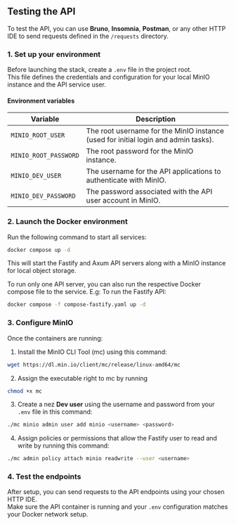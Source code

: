 ## Testing the API

To test the API, you can use **Bruno**, **Insomnia**, **Postman**, or any other HTTP IDE to send requests defined in the `/requests` directory.

### 1. Set up your environment

Before launching the stack, create a `.env` file in the project root.  
This file defines the credentials and configuration for your local MinIO instance and the API service user.

#### Environment variables

| Variable              | Description                                                                        |
| --------------------- | ---------------------------------------------------------------------------------- |
| `MINIO_ROOT_USER`     | The root username for the MinIO instance (used for initial login and admin tasks). |
| `MINIO_ROOT_PASSWORD` | The root password for the MinIO instance.                                          |
| `MINIO_DEV_USER`      | The username for the API applications to authenticate with MinIO.                  |
| `MINIO_DEV_PASSWORD`  | The password associated with the API user account in MinIO.                        |

### 2. Launch the Docker environment

Run the following command to start all services:

```bash
docker compose up -d
```

This will start the Fastify and Axum API servers along with a MinIO instance for local object storage.

To run only one API server, you can also run the respective Docker compose file to the service.
E.g: To run the Fastify API:

```bash
docker compose -f compose-fastify.yaml up -d
```

### 3. Configure MinIO

Once the containers are running:

1. Install the MinIO CLI Tool (mc) using this command:
```bash
wget https://dl.min.io/client/mc/release/linux-amd64/mc
```
2. Assign the executable right to mc by running
```bash
chmod +x mc
```
3. Create a nez **Dev user** using the username and password from your `.env` file in this command:
```bash
./mc minio admin user add minio <username> <password>
```
4. Assign policies or permissions that allow the Fastify user to read and write by running this command:
```bash
./mc admin policy attach minio readwrite --user <username>
```

### 4. Test the endpoints

After setup, you can send requests to the API endpoints using your chosen HTTP IDE.  
Make sure the API container is running and your `.env` configuration matches your Docker network setup.
